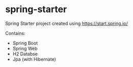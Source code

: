 # spring-starter

Spring Starter project created using https://start.spring.io/

Contains:
- Spring Boot
- Spring Web
- H2 Databse
- Jpa (with Hibernate)
